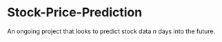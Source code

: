 # Stock-Price-Prediction

An ongoing project that looks to predict stock data $n$ days into the future.
